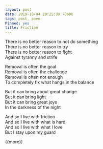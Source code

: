 ```yaml
---
layout: post
date: 2019-10-04 10:25:00 -0600
tags: post, poem
Pinned: yes
title: Friction
---
```


There is no better reason to not do something<br>
There is no better reason to try<br>
There is no better reason to fight<br>
Against tyranny and strife<br>

Removal is often the goal<br>
Removal is often the challenge<br>
Removal is often not enough<br>
To completely fix what hangs in the balance<br>

But it can bring about great change<br>
But it can bring light<br>
But it can bring great joys<br>
In the darkness of the night<br>

And so I live with friction<br>
And so I live with what is hard<br>
And so I live with what I love<br>
But I stay upon my guard<br>

{{more}}